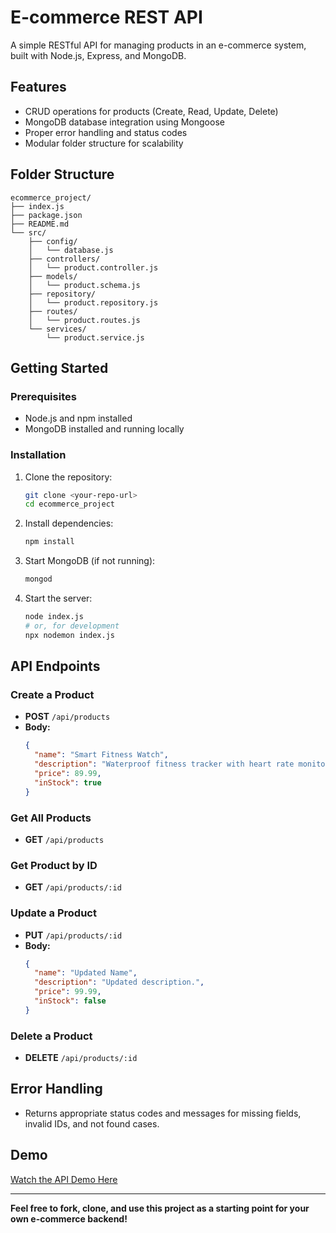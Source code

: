 # E-commerce REST API

A simple RESTful API for managing products in an e-commerce system, built with Node.js, Express, and MongoDB.

## Features
- CRUD operations for products (Create, Read, Update, Delete)
- MongoDB database integration using Mongoose
- Proper error handling and status codes
- Modular folder structure for scalability

## Folder Structure
```
ecommerce_project/
├── index.js
├── package.json
├── README.md
└── src/
    ├── config/
    │   └── database.js
    ├── controllers/
    │   └── product.controller.js
    ├── models/
    │   └── product.schema.js
    ├── repository/
    │   └── product.repository.js
    ├── routes/
    │   └── product.routes.js
    └── services/
        └── product.service.js
```

## Getting Started

### Prerequisites
- Node.js and npm installed
- MongoDB installed and running locally

### Installation
1. Clone the repository:
   ```bash
   git clone <your-repo-url>
   cd ecommerce_project
   ```
2. Install dependencies:
   ```bash
   npm install
   ```
3. Start MongoDB (if not running):
   ```bash
   mongod
   ```
4. Start the server:
   ```bash
   node index.js
   # or, for development
   npx nodemon index.js
   ```

## API Endpoints

### Create a Product
- **POST** `/api/products`
- **Body:**
  ```json
  {
    "name": "Smart Fitness Watch",
    "description": "Waterproof fitness tracker with heart rate monitor and GPS.",
    "price": 89.99,
    "inStock": true
  }
  ```

### Get All Products
- **GET** `/api/products`

### Get Product by ID
- **GET** `/api/products/:id`

### Update a Product
- **PUT** `/api/products/:id`
- **Body:**
  ```json
  {
    "name": "Updated Name",
    "description": "Updated description.",
    "price": 99.99,
    "inStock": false
  }
  ```

### Delete a Product
- **DELETE** `/api/products/:id`

## Error Handling
- Returns appropriate status codes and messages for missing fields, invalid IDs, and not found cases.

## Demo
[Watch the API Demo Here](https://www.awesomescreenshot.com/video/42441228?key=ace74ee4f1c9e9da14c6ea622a745be9)

---

**Feel free to fork, clone, and use this project as a starting point for your own e-commerce backend!**
